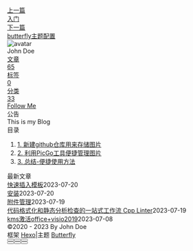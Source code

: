 <!DOCTYPE html><html lang="zh-CN" data-theme="light"><head><meta charset="UTF-8"><meta http-equiv="X-UA-Compatible" content="IE=edge"><meta name="viewport" content="width=device-width, initial-scale=1.0, maximum-scale=1.0"><title>图床配置 | Hexo</title><meta name="author" content="John Doe"><meta name="copyright" content="John Doe"><meta name="format-detection" content="telephone=no"><meta name="theme-color" content="#ffffff"><meta name="description" content="新建github仓库用来存储图片1.登录你的 github 账号，点击跳转登录，右上角加号处点击此选项，创建一个新的仓库  2.详细设置  3.此仓库你可以上传你的图片，用来达到存储的目的 利用PicGo工具便捷管理图片1.前往picgo的GitHub仓库下载此工具，点击前往下载，如果下载速度太慢，科学上网下载会快一点，下载好后安装即可 2.然后，在 github 上创建一个 token1，点击右">
<meta property="og:type" content="article">
<meta property="og:title" content="图床配置">
<meta property="og:url" content="http://example.com/posts/%E9%85%8D%E7%BD%AE/%E5%8D%9A%E5%AE%A2%E9%85%8D%E7%BD%AE/%E5%9B%BE%E5%BA%8A%E9%85%8D%E7%BD%AE.md">
<meta property="og:site_name" content="Hexo">
<meta property="og:description" content="新建github仓库用来存储图片1.登录你的 github 账号，点击跳转登录，右上角加号处点击此选项，创建一个新的仓库  2.详细设置  3.此仓库你可以上传你的图片，用来达到存储的目的 利用PicGo工具便捷管理图片1.前往picgo的GitHub仓库下载此工具，点击前往下载，如果下载速度太慢，科学上网下载会快一点，下载好后安装即可 2.然后，在 github 上创建一个 token1，点击右">
<meta property="og:locale" content="zh_CN">
<meta property="og:image" content="https://i.loli.net/2021/02/24/5O1day2nriDzjSu.png">
<meta property="article:published_time" content="2023-03-12T11:12:02.000Z">
<meta property="article:modified_time" content="2023-05-01T14:23:27.515Z">
<meta property="article:author" content="John Doe">
<meta name="twitter:card" content="summary">
<meta name="twitter:image" content="https://i.loli.net/2021/02/24/5O1day2nriDzjSu.png"><link rel="shortcut icon" href="/img/web/favicon.png"><link rel="canonical" href="http://example.com/posts/%E9%85%8D%E7%BD%AE/%E5%8D%9A%E5%AE%A2%E9%85%8D%E7%BD%AE/%E5%9B%BE%E5%BA%8A%E9%85%8D%E7%BD%AE.md"><link rel="preconnect" href="//cdn.jsdelivr.net"/><link rel="preconnect" href="//busuanzi.ibruce.info"/><link rel="stylesheet" href="/css/index.css"><link rel="stylesheet" href="https://cdn.jsdelivr.net/npm/@fortawesome/fontawesome-free/css/all.min.css" media="print" onload="this.media='all'"><link rel="stylesheet" href="https://cdn.jsdelivr.net/npm/@fancyapps/ui/dist/fancybox.min.css" media="print" onload="this.media='all'"><script>const GLOBAL_CONFIG = { 
  root: '/',
  algolia: undefined,
  localSearch: undefined,
  translate: undefined,
  noticeOutdate: undefined,
  highlight: {"plugin":"highlighjs","highlightCopy":true,"highlightLang":true,"highlightHeightLimit":false},
  copy: {
    success: '复制成功',
    error: '复制错误',
    noSupport: '浏览器不支持'
  },
  relativeDate: {
    homepage: false,
    post: false
  },
  runtime: '',
  date_suffix: {
    just: '刚刚',
    min: '分钟前',
    hour: '小时前',
    day: '天前',
    month: '个月前'
  },
  copyright: undefined,
  lightbox: 'fancybox',
  Snackbar: undefined,
  source: {
    justifiedGallery: {
      js: 'https://cdn.jsdelivr.net/npm/flickr-justified-gallery/dist/fjGallery.min.js',
      css: 'https://cdn.jsdelivr.net/npm/flickr-justified-gallery/dist/fjGallery.min.css'
    }
  },
  isPhotoFigcaption: false,
  islazyload: false,
  isAnchor: false,
  percent: {
    toc: true,
    rightside: false,
  }
}</script><script id="config-diff">var GLOBAL_CONFIG_SITE = {
  title: '图床配置',
  isPost: true,
  isHome: false,
  isHighlightShrink: false,
  isToc: true,
  postUpdate: '2023-05-01 22:23:27'
}</script><noscript><style type="text/css">
  #nav {
    opacity: 1
  }
  .justified-gallery img {
    opacity: 1
  }

  #recent-posts time,
  #post-meta time {
    display: inline !important
  }
</style></noscript><script>(win=>{
    win.saveToLocal = {
      set: function setWithExpiry(key, value, ttl) {
        if (ttl === 0) return
        const now = new Date()
        const expiryDay = ttl * 86400000
        const item = {
          value: value,
          expiry: now.getTime() + expiryDay,
        }
        localStorage.setItem(key, JSON.stringify(item))
      },

      get: function getWithExpiry(key) {
        const itemStr = localStorage.getItem(key)

        if (!itemStr) {
          return undefined
        }
        const item = JSON.parse(itemStr)
        const now = new Date()

        if (now.getTime() > item.expiry) {
          localStorage.removeItem(key)
          return undefined
        }
        return item.value
      }
    }
  
    win.getScript = url => new Promise((resolve, reject) => {
      const script = document.createElement('script')
      script.src = url
      script.async = true
      script.onerror = reject
      script.onload = script.onreadystatechange = function() {
        const loadState = this.readyState
        if (loadState && loadState !== 'loaded' && loadState !== 'complete') return
        script.onload = script.onreadystatechange = null
        resolve()
      }
      document.head.appendChild(script)
    })
  
    win.getCSS = (url,id = false) => new Promise((resolve, reject) => {
      const link = document.createElement('link')
      link.rel = 'stylesheet'
      link.href = url
      if (id) link.id = id
      link.onerror = reject
      link.onload = link.onreadystatechange = function() {
        const loadState = this.readyState
        if (loadState && loadState !== 'loaded' && loadState !== 'complete') return
        link.onload = link.onreadystatechange = null
        resolve()
      }
      document.head.appendChild(link)
    })
  
      win.activateDarkMode = function () {
        document.documentElement.setAttribute('data-theme', 'dark')
        if (document.querySelector('meta[name="theme-color"]') !== null) {
          document.querySelector('meta[name="theme-color"]').setAttribute('content', '#0d0d0d')
        }
      }
      win.activateLightMode = function () {
        document.documentElement.setAttribute('data-theme', 'light')
        if (document.querySelector('meta[name="theme-color"]') !== null) {
          document.querySelector('meta[name="theme-color"]').setAttribute('content', '#ffffff')
        }
      }
      const t = saveToLocal.get('theme')
    
          if (t === 'dark') activateDarkMode()
          else if (t === 'light') activateLightMode()
        
      const asideStatus = saveToLocal.get('aside-status')
      if (asideStatus !== undefined) {
        if (asideStatus === 'hide') {
          document.documentElement.classList.add('hide-aside')
        } else {
          document.documentElement.classList.remove('hide-aside')
        }
      }
    
    const detectApple = () => {
      if(/iPad|iPhone|iPod|Macintosh/.test(navigator.userAgent)){
        document.documentElement.classList.add('apple')
      }
    }
    detectApple()
    })(window)</script><meta name="generator" content="Hexo 6.3.0"></head><body><div id="sidebar"><div id="menu-mask"></div><div id="sidebar-menus"><div class="avatar-img is-center"><img src="https://i.loli.net/2021/02/24/5O1day2nriDzjSu.png" onerror="onerror=null;src='/img/web/friend_404.gif'" alt="avatar"/></div><div class="sidebar-site-data site-data is-center"><a href="/archives/"><div class="headline">文章</div><div class="length-num">65</div></a><a href="/tags/"><div class="headline">标签</div><div class="length-num">0</div></a><a href="/categories/"><div class="headline">分类</div><div class="length-num">33</div></a></div><hr/><div class="menus_items"><div class="menus_item"><a class="site-page" href="/"><i class="fa-fw fas fa-home"></i><span> 首页</span></a></div><div class="menus_item"><a class="site-page" href="/archives/"><i class="fa-fw fas fa-archive"></i><span> 时间轴</span></a></div><div class="menus_item"><a class="site-page" href="/tags/"><i class="fa-fw fas fa-tags"></i><span> 标签</span></a></div><div class="menus_item"><a class="site-page" href="/categories/"><i class="fa-fw fas fa-folder-open"></i><span> 分类</span></a></div><div class="menus_item"><a class="site-page" href="/link/"><i class="fa-fw fas fa-link"></i><span> 友链</span></a></div><div class="menus_item"><a class="site-page" href="/about/"><i class="fa-fw fas fa-heart"></i><span> 关于</span></a></div></div></div></div><div class="post" id="body-wrap"><header class="post-bg" id="page-header" style="background: linear-gradient(20deg, #0062be, #925696, #cc426e, #fb0347)"><nav id="nav"><span id="blog-info"><a href="/" title="Hexo"><span class="site-name">Hexo</span></a></span><div id="menus"><div class="menus_items"><div class="menus_item"><a class="site-page" href="/"><i class="fa-fw fas fa-home"></i><span> 首页</span></a></div><div class="menus_item"><a class="site-page" href="/archives/"><i class="fa-fw fas fa-archive"></i><span> 时间轴</span></a></div><div class="menus_item"><a class="site-page" href="/tags/"><i class="fa-fw fas fa-tags"></i><span> 标签</span></a></div><div class="menus_item"><a class="site-page" href="/categories/"><i class="fa-fw fas fa-folder-open"></i><span> 分类</span></a></div><div class="menus_item"><a class="site-page" href="/link/"><i class="fa-fw fas fa-link"></i><span> 友链</span></a></div><div class="menus_item"><a class="site-page" href="/about/"><i class="fa-fw fas fa-heart"></i><span> 关于</span></a></div></div><div id="toggle-menu"><a class="site-page" href="javascript:void(0);"><i class="fas fa-bars fa-fw"></i></a></div></div></nav><div id="post-info"><h1 class="post-title">图床配置</h1><div id="post-meta"><div class="meta-firstline"><span class="post-meta-date"><i class="far fa-calendar-alt fa-fw post-meta-icon"></i><span class="post-meta-label">发表于</span><time class="post-meta-date-created" datetime="2023-03-12T11:12:02.000Z" title="发表于 2023-03-12 19:12:02">2023-03-12</time><span class="post-meta-separator">|</span><i class="fas fa-history fa-fw post-meta-icon"></i><span class="post-meta-label">更新于</span><time class="post-meta-date-updated" datetime="2023-05-01T14:23:27.515Z" title="更新于 2023-05-01 22:23:27">2023-05-01</time></span><span class="post-meta-categories"><span class="post-meta-separator">|</span><i class="fas fa-inbox fa-fw post-meta-icon"></i><a class="post-meta-categories" href="/categories/%E9%85%8D%E7%BD%AE/">配置</a><i class="fas fa-angle-right post-meta-separator"></i><i class="fas fa-inbox fa-fw post-meta-icon"></i><a class="post-meta-categories" href="/categories/%E9%85%8D%E7%BD%AE/%E5%8D%9A%E5%AE%A2%E9%85%8D%E7%BD%AE/">博客配置</a></span></div><div class="meta-secondline"><span class="post-meta-separator">|</span><span class="post-meta-pv-cv" id="" data-flag-title="图床配置"><i class="far fa-eye fa-fw post-meta-icon"></i><span class="post-meta-label">阅读量:</span><span id="busuanzi_value_page_pv"><i class="fa-solid fa-spinner fa-spin"></i></span></span></div></div></div></header><main class="layout" id="content-inner"><div id="post"><article class="post-content" id="article-container"><h1 id="新建github仓库用来存储图片"><a href="#新建github仓库用来存储图片" class="headerlink" title="新建github仓库用来存储图片"></a>新建github仓库用来存储图片</h1><p>1.登录你的 github 账号，<a target="_blank" rel="noopener" href="https://github.com/">点击跳转登录</a>，右上角加号处点击此选项，创建一个新的仓库</p>
<p><img src="https://ask.qcloudimg.com/http-save/yehe-6219187/dd3d43b810fa006d148b835e8493ba33.jpeg?imageView2/2/w/2560/h/7000"></p>
<p>2.详细设置</p>
<p><img src="https://ask.qcloudimg.com/http-save/yehe-6219187/468826bf45623c300e6eecad9a936b67.png?imageView2/2/w/2560/h/7000"></p>
<p>3.此仓库你可以上传你的图片，用来达到存储的目的</p>
<h1 id="利用PicGo工具便捷管理图片"><a href="#利用PicGo工具便捷管理图片" class="headerlink" title="利用PicGo工具便捷管理图片"></a>利用PicGo工具便捷管理图片</h1><p>1.前往picgo的GitHub仓库下载此工具，<a target="_blank" rel="noopener" href="https://github.com/Molunerfinn/PicGo">点击前往下载</a>，如果下载速度太慢，科学上网下载会快一点，下载好后安装即可 2.然后，在 github 上创建一个 token1，点击右上角账号上的 settings</p>
<p><img src="https://ask.qcloudimg.com/http-save/yehe-6219187/1c2528d2a8e6e9a58a51a91e2c5207dd.png?imageView2/2/w/2560/h/7000"></p>
<p>3.然后左侧点击 developer (开发人员) settings ，再点击 personal access tokens (令牌) ，然后点击 generate (生成) new token (令牌)</p>
<p><img src="https://ask.qcloudimg.com/http-save/yehe-6219187/ff87b08f8c2f7a2b534880240adfef91.png?imageView2/2/w/2560/h/7000"></p>
<p>4.Note 用来说明你创建 token (令牌) 的用途，然后 scopes (范围) 只需要选 repo 的所有选项即可</p>
<p><img src="https://ask.qcloudimg.com/http-save/yehe-6219187/455006a56bbea4bd48e3a976cca31762.png?imageView2/2/w/2560/h/7000"></p>
<p>5.最后拉到底部，点击 generate (生成) token (令牌) ，即可成功 6.找个地方记下这一串 token，等会需要用到。（如果没有记住，等再查看时就只能重新生成了）</p>
<p><img src="https://ask.qcloudimg.com/http-save/yehe-6219187/78b68fca4d052b832cb2d74e28680423.png?imageView2/2/w/2560/h/7000"></p>
<p>7.打开picgo工具进行配置</p>
<p><img src="https://ask.qcloudimg.com/http-save/yehe-6219187/81e2217a93f056042a1ffa82b36fc945.jpeg?imageView2/2/w/2560/h/7000"></p>
<ul>
<li>在 PicGo 中，找到图床设置 -&gt; GitHub图床。</li>
<li>仓库名即为你的github账号&#x2F;图片仓库名</li>
<li>分支名就用默认的 master&#x2F;main</li>
<li>Token (令牌) 就填写刚才我们生成的 Token</li>
<li>存储路径如果需要指定子目录可以填写例如 img&#x2F; 。我这里没有填，就会上传到我图片仓库的根目录。</li>
<li>自定义域名就填写 jsDelivr 的域名，<code>https://cdn.jsdelivr.net/gh/github用户名/仓库名@master</code></li>
<li>最后设为默认图床，下次在 typora 上传图片就会自动上传到 github 图床了</li>
</ul>
<h1 id="总结-便捷使用方法"><a href="#总结-便捷使用方法" class="headerlink" title="总结-便捷使用方法"></a>总结-便捷使用方法</h1><p>1.点击上传图片，此时如果你上面的配置正确，上传的图片将会同步至github仓库内</p>
<p><img src="https://ask.qcloudimg.com/http-save/yehe-6219187/f8b6d564267ba617d49216d602a842c3.jpeg?imageView2/2/w/2560/h/7000"></p>
<p>2.点击相册，可见你的图片，点击此按钮，即可复制图片链接</p>
<p><img src="https://ask.qcloudimg.com/http-save/yehe-6219187/dbbd49a6d24bc6f6cc4edbef951847d4.jpeg?imageView2/2/w/2560/h/7000"></p>
<p>3.你也可以指定上传后的链接格式</p>
<p><img src="https://ask.qcloudimg.com/http-save/yehe-6219187/4466c69df1bb036fa3a8508ac66b4a5a.jpeg?imageView2/2/w/2560/h/7000"></p>
<p>4.得到链接后，你就可以尽情的使用了，加载速度十分迅速，白嫖真香，以后想要存图片就上传，接着复制链接出来使用，非常的方便</p>
</article><div class="post-copyright"><div class="post-copyright__author"><span class="post-copyright-meta">文章作者: </span><span class="post-copyright-info"><a href="http://example.com">John Doe</a></span></div><div class="post-copyright__type"><span class="post-copyright-meta">文章链接: </span><span class="post-copyright-info"><a href="http://example.com/posts/%E9%85%8D%E7%BD%AE/%E5%8D%9A%E5%AE%A2%E9%85%8D%E7%BD%AE/%E5%9B%BE%E5%BA%8A%E9%85%8D%E7%BD%AE.md">http://example.com/posts/%E9%85%8D%E7%BD%AE/%E5%8D%9A%E5%AE%A2%E9%85%8D%E7%BD%AE/%E5%9B%BE%E5%BA%8A%E9%85%8D%E7%BD%AE.md</a></span></div><div class="post-copyright__notice"><span class="post-copyright-meta">版权声明: </span><span class="post-copyright-info">本博客所有文章除特别声明外，均采用 <a href="https://creativecommons.org/licenses/by-nc-sa/4.0/" target="_blank">CC BY-NC-SA 4.0</a> 许可协议。转载请注明来自 <a href="http://example.com" target="_blank">Hexo</a>！</span></div></div><div class="tag_share"><div class="post-meta__tag-list"></div><div class="post_share"><div class="social-share" data-image="https://i.loli.net/2021/02/24/5O1day2nriDzjSu.png" data-sites="facebook,twitter,wechat,weibo,qq"></div><link rel="stylesheet" href="https://cdn.jsdelivr.net/npm/butterfly-extsrc/sharejs/dist/css/share.min.css" media="print" onload="this.media='all'"><script src="https://cdn.jsdelivr.net/npm/butterfly-extsrc/sharejs/dist/js/social-share.min.js" defer></script></div></div><nav class="pagination-post" id="pagination"><div class="prev-post pull-left"><a href="/posts/%E5%AD%A6%E4%B9%A0/%E8%87%AA%E5%88%B6%E7%BC%96%E7%A8%8B%E8%AF%AD%E8%A8%80/%E5%85%A5%E9%97%A8.md" title="入门"><div class="cover" style="background: var(--default-bg-color)"></div><div class="pagination-info"><div class="label">上一篇</div><div class="prev_info">入门</div></div></a></div><div class="next-post pull-right"><a href="/posts/%E9%85%8D%E7%BD%AE/%E5%8D%9A%E5%AE%A2%E9%85%8D%E7%BD%AE/butterfly%E4%B8%BB%E9%A2%98%E9%85%8D%E7%BD%AE.md" title="butterfly主题配置"><div class="cover" style="background: var(--default-bg-color)"></div><div class="pagination-info"><div class="label">下一篇</div><div class="next_info">butterfly主题配置</div></div></a></div></nav></div><div class="aside-content" id="aside-content"><div class="card-widget card-info"><div class="is-center"><div class="avatar-img"><img src="https://i.loli.net/2021/02/24/5O1day2nriDzjSu.png" onerror="this.onerror=null;this.src='/img/web/friend_404.gif'" alt="avatar"/></div><div class="author-info__name">John Doe</div><div class="author-info__description"></div></div><div class="card-info-data site-data is-center"><a href="/archives/"><div class="headline">文章</div><div class="length-num">65</div></a><a href="/tags/"><div class="headline">标签</div><div class="length-num">0</div></a><a href="/categories/"><div class="headline">分类</div><div class="length-num">33</div></a></div><a id="card-info-btn" target="_blank" rel="noopener" href="https://github.com/xxxxxx"><i class="fab fa-github"></i><span>Follow Me</span></a></div><div class="card-widget card-announcement"><div class="item-headline"><i class="fas fa-bullhorn fa-shake"></i><span>公告</span></div><div class="announcement_content">This is my Blog</div></div><div class="sticky_layout"><div class="card-widget" id="card-toc"><div class="item-headline"><i class="fas fa-stream"></i><span>目录</span><span class="toc-percentage"></span></div><div class="toc-content"><ol class="toc"><li class="toc-item toc-level-1"><a class="toc-link" href="#%E6%96%B0%E5%BB%BAgithub%E4%BB%93%E5%BA%93%E7%94%A8%E6%9D%A5%E5%AD%98%E5%82%A8%E5%9B%BE%E7%89%87"><span class="toc-number">1.</span> <span class="toc-text">新建github仓库用来存储图片</span></a></li><li class="toc-item toc-level-1"><a class="toc-link" href="#%E5%88%A9%E7%94%A8PicGo%E5%B7%A5%E5%85%B7%E4%BE%BF%E6%8D%B7%E7%AE%A1%E7%90%86%E5%9B%BE%E7%89%87"><span class="toc-number">2.</span> <span class="toc-text">利用PicGo工具便捷管理图片</span></a></li><li class="toc-item toc-level-1"><a class="toc-link" href="#%E6%80%BB%E7%BB%93-%E4%BE%BF%E6%8D%B7%E4%BD%BF%E7%94%A8%E6%96%B9%E6%B3%95"><span class="toc-number">3.</span> <span class="toc-text">总结-便捷使用方法</span></a></li></ol></div></div><div class="card-widget card-recent-post"><div class="item-headline"><i class="fas fa-history"></i><span>最新文章</span></div><div class="aside-list"><div class="aside-list-item no-cover"><div class="content"><a class="title" href="/posts/%E9%85%8D%E7%BD%AE/ob%E9%85%8D%E7%BD%AE/%E5%BF%AB%E9%80%9F%E6%8F%92%E5%85%A5%E6%A8%A1%E6%9D%BF.md" title="快速插入模板">快速插入模板</a><time datetime="2023-07-20T07:34:25.000Z" title="发表于 2023-07-20 15:34:25">2023-07-20</time></div></div><div class="aside-list-item no-cover"><div class="content"><a class="title" href="/posts/%E8%AF%AD%E8%A8%80/Rust/%E5%AE%89%E8%A3%85.md" title="安装">安装</a><time datetime="2023-07-20T02:27:40.000Z" title="发表于 2023-07-20 10:27:40">2023-07-20</time></div></div><div class="aside-list-item no-cover"><div class="content"><a class="title" href="/posts/%E9%85%8D%E7%BD%AE/ob%E9%85%8D%E7%BD%AE/%E9%99%84%E4%BB%B6%E7%AE%A1%E7%90%86.md" title="附件管理">附件管理</a><time datetime="2023-07-19T07:52:53.000Z" title="发表于 2023-07-19 15:52:53">2023-07-19</time></div></div><div class="aside-list-item no-cover"><div class="content"><a class="title" href="/posts/%E8%AF%AD%E8%A8%80/c/%E4%BB%A3%E7%A0%81%E6%A0%BC%E5%BC%8F%E5%8C%96%E5%92%8C%E9%9D%99%E6%80%81%E5%88%86%E6%9E%90%E6%A3%80%E6%9F%A5%E7%9A%84%E4%B8%80%E7%AB%99%E5%BC%8F%E5%B7%A5%E4%BD%9C%E6%B5%81-cpp-linter.md" title="代码格式化和静态分析检查的一站式工作流 Cpp Linter">代码格式化和静态分析检查的一站式工作流 Cpp Linter</a><time datetime="2023-07-19T01:17:32.000Z" title="发表于 2023-07-19 09:17:32">2023-07-19</time></div></div><div class="aside-list-item no-cover"><div class="content"><a class="title" href="/posts/%E8%A7%A3%E5%86%B3%E6%96%B9%E6%A1%88/%E5%85%B6%E4%BB%96/kms%E6%BF%80%E6%B4%BBoffice-visio2019.md" title="kms激活office+visio2019">kms激活office+visio2019</a><time datetime="2023-07-08T11:46:22.000Z" title="发表于 2023-07-08 19:46:22">2023-07-08</time></div></div></div></div></div></div></main><footer id="footer"><div id="footer-wrap"><div class="copyright">&copy;2020 - 2023 By John Doe</div><div class="framework-info"><span>框架 </span><a target="_blank" rel="noopener" href="https://hexo.io">Hexo</a><span class="footer-separator">|</span><span>主题 </span><a target="_blank" rel="noopener" href="https://github.com/jerryc127/hexo-theme-butterfly">Butterfly</a></div></div></footer></div><div id="rightside"><div id="rightside-config-hide"><button id="readmode" type="button" title="阅读模式"><i class="fas fa-book-open"></i></button><button id="darkmode" type="button" title="浅色和深色模式转换"><i class="fas fa-adjust"></i></button><button id="hide-aside-btn" type="button" title="单栏和双栏切换"><i class="fas fa-arrows-alt-h"></i></button></div><div id="rightside-config-show"><button id="rightside_config" type="button" title="设置"><i class="fas fa-cog fa-spin"></i></button><button class="close" id="mobile-toc-button" type="button" title="目录"><i class="fas fa-list-ul"></i></button><button id="go-up" type="button" title="回到顶部"><span class="scroll-percent"></span><i class="fas fa-arrow-up"></i></button></div></div><div><script src="/js/utils.js"></script><script src="/js/main.js"></script><script src="https://cdn.jsdelivr.net/npm/@fancyapps/ui/dist/fancybox.umd.min.js"></script><div class="js-pjax"></div><script defer="defer" id="ribbon" src="https://cdn.jsdelivr.net/npm/butterfly-extsrc/dist/canvas-ribbon.min.js" size="150" alpha="0.6" zIndex="-1" mobile="false" data-click="false"></script><script async data-pjax src="//busuanzi.ibruce.info/busuanzi/2.3/busuanzi.pure.mini.js"></script></div></body></html>